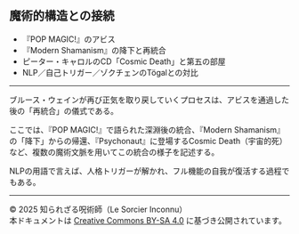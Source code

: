 ## 魔術的構造との接続
- 『POP MAGIC!』のアビス
- 『Modern Shamanism』の降下と再統合
- ピーター・キャロルのCD「Cosmic Death」と第五の部屋
- NLP／自己トリガー／ゾクチェンのTögalとの対比

---

ブルース・ウェインが再び正気を取り戻していくプロセスは、アビスを通過した後の「再統合」の儀式である。

ここでは、『POP MAGIC!』で語られた深淵後の統合、『Modern Shamanism』の「降下」からの帰還、『Psychonaut』に登場するCosmic Death（宇宙的死）など、複数の魔術文脈を用いてこの統合の様子を記述する。

NLPの用語で言えば、人格トリガーが解かれ、フル機能の自我が復活する過程でもある。

---

© 2025 知られざる呪術師（Le Sorcier Inconnu）  
本ドキュメントは [Creative Commons BY-SA 4.0](https://creativecommons.org/licenses/by-sa/4.0/deed.ja) に基づき公開されています。

